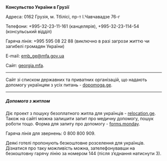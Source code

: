 **Консульство України в Грузії**

Адреса: 0162 Грузія, м. Тбілісі, пр-т І.Чавчавадзе 76-г

Телефони: +995-32-23-11-161 (канцелярія), +995-32-23-114-54 (консульський відділ)

Гаряча лінія: +995 595 08 22 88 (виключно в разі загрози життю чи загибелі громадян України)

E-mail: emb_ge@mfa.gov.ua

Сайт: [georgia.mfa](https://georgia.mfa.gov.ua/).

***

Сайт зі списком державних та приватних організацій, що надають допомогу українцям з усіх питань - [dopomoga.ge](https://dopomoga.ge/).

***

##### Допомога з житлом

Діє проект з пошуку безоплатного житла для українців - [relocation.ge](https://relocation.ge/). Також на сайті можна залишити запит про медичну допомогу, пошук роботи тощо. 
Форма для запиту про допомогу - [forms.monday](https://forms.monday.com/forms/9fe7572f5d9a0f6c3e51718a6f155484?r=use1).

Гаряча лінія для звернень: 0 800 800 909. 

Деякі готелі пропонують безкоштовне розселення для українців. Дізнатися про таку можливість можна, зателефонувавши на безкоштовну гарячу лінію за номером 144 (після з’єднання натиснути 3).